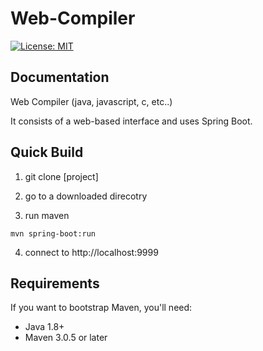 Web-Compiler
==================

[![License: MIT](https://img.shields.io/badge/License-MIT-yellow.svg)](https://opensource.org/licenses/MIT)


Documentation
-------------
Web Compiler (java, javascript, c, etc..)

It consists of a web-based interface and uses Spring Boot.


Quick Build
-----------

1. git clone [project]

2. go to a downloaded direcotry

3. run maven
```
mvn spring-boot:run
```
4. connect to http://localhost:9999


Requirements
-----------

If you want to bootstrap Maven, you'll need:
- Java 1.8+
- Maven 3.0.5 or later
